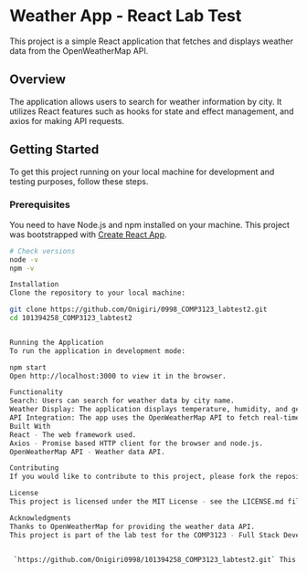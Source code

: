 # Weather App - React Lab Test

This project is a simple React application that fetches and displays weather data from the OpenWeatherMap API.

## Overview

The application allows users to search for weather information by city. It utilizes React features such as hooks for state and effect management, and axios for making API requests.

## Getting Started

To get this project running on your local machine for development and testing purposes, follow these steps.

### Prerequisites

You need to have Node.js and npm installed on your machine. This project was bootstrapped with [Create React App](https://github.com/facebook/create-react-app).

```bash
# Check versions
node -v
npm -v

Installation
Clone the repository to your local machine:

git clone https://github.com/Onigiri/0998_COMP3123_labtest2.git
cd 101394258_COMP3123_labtest2


Running the Application
To run the application in development mode:

npm start
Open http://localhost:3000 to view it in the browser.

Functionality
Search: Users can search for weather data by city name.
Weather Display: The application displays temperature, humidity, and general weather conditions.
API Integration: The app uses the OpenWeatherMap API to fetch real-time weather data.
Built With
React - The web framework used.
Axios - Promise based HTTP client for the browser and node.js.
OpenWeatherMap API - Weather data API.

Contributing
If you would like to contribute to this project, please fork the repository and submit a pull request.

License
This project is licensed under the MIT License - see the LICENSE.md file for details.

Acknowledgments
Thanks to OpenWeatherMap for providing the weather data API.
This project is part of the lab test for the COMP3123 - Full Stack Development course.


 `https://github.com/Onigiri0998/101394258_COMP3123_labtest2.git` This `README.md` provides a comprehensive guide for users to understand what the app does, how to set it up, and how to contribute. It's always a good practice to provide as much detail as possible in the README to help users and contributors get started with your project.


